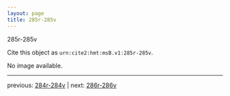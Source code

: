 ```yaml
---
layout: page
title: 285r-285v
---
```


285r-285v

Cite this object as `urn:cite2:hmt:msB.v1:285r-285v`.

No image available. 



---

previous: [284r-284v](../284r-284v/) | next: [286r-286v](../286r-286v/)